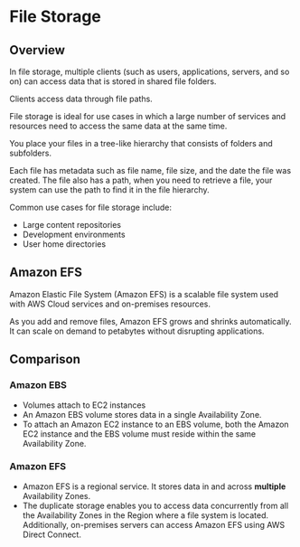 # File Storage

## Overview

In file storage, multiple clients (such as users, applications, servers, and so on) can access data that is stored in shared file folders. 

Clients access data through file paths.

File storage is ideal for use cases in which a large number of services and resources need to access the same data at the same time.


You place your files in a tree-like hierarchy that consists of folders and subfolders. 

Each file has metadata such as file name, file size, and the date the file was created. The file also has a path, when you need to retrieve a file, your system can use the path to find it in the file hierarchy.

Common use cases for file storage include:

- Large content repositories
- Development environments
- User home directories



## Amazon EFS

Amazon Elastic File System (Amazon EFS) is a scalable file system used with AWS Cloud services and on-premises resources.

As you add and remove files, Amazon EFS grows and shrinks automatically. It can scale on demand to petabytes without disrupting applications. 

## Comparison

### Amazon EBS

- Volumes attach to EC2 instances
- An Amazon EBS volume stores data in a single Availability Zone. 
- To attach an Amazon EC2 instance to an EBS volume, both the Amazon EC2 instance and the EBS volume must reside within the same Availability Zone.

### Amazon EFS

- Amazon EFS is a regional service. It stores data in and across **multiple** Availability Zones. 
- The duplicate storage enables you to access data concurrently from all the Availability Zones in the Region where a file system is located. Additionally, on-premises servers can access Amazon EFS using AWS Direct Connect.